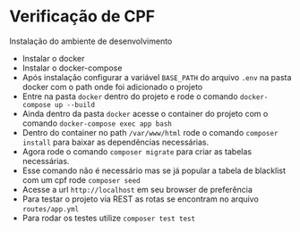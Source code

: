 # Verificação de CPF

Instalação do ambiente de desenvolvimento
- Instalar o docker
- Instalar o docker-compose
- Após instalação configurar a variável `BASE_PATH` do arquivo `.env` na pasta docker com o path onde foi adicionado o projeto
- Entre na pasta `docker` dentro do projeto e rode o comando `docker-compose up --build`
- Ainda dentro da pasta `docker` acesse o container do projeto com o comando `docker-compose exec app bash
`
- Dentro do container no path `/var/www/html` rode o comando `composer install` para baixar as dependências necessárias.
- Agora rode o comando `composer migrate` para criar as tabelas necessárias.
- Esse comando não é necessário mas se já popular a tabela de blacklist com um cpf rode `composer seed`
- Acesse a url `http://localhost` em seu browser de preferência
- Para testar o projeto via REST as rotas se encontram no arquivo `routes/app.yml`
- Para rodar os testes utilize `composer test test`
